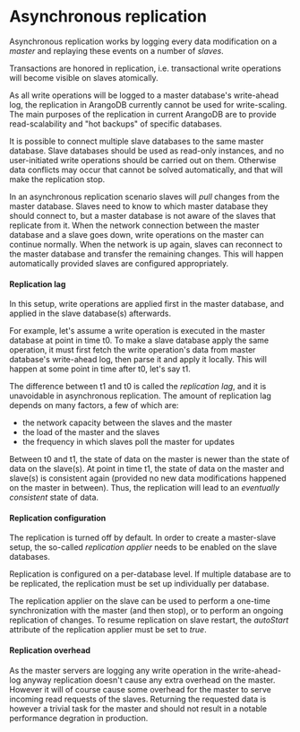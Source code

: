 Asynchronous replication
========================

Asynchronous replication works by logging every data modification on a *master* and replaying these events on a number of *slaves*.

Transactions are honored in replication, i.e. transactional write operations will 
become visible on slaves atomically.

As all write operations will be logged to a master database's write-ahead log, the 
replication in ArangoDB currently cannot be used for write-scaling. The main purposes 
of the replication in current ArangoDB are to provide read-scalability and "hot backups" 
of specific databases.

It is possible to connect multiple slave databases to the same master database. Slave
databases should be used as read-only instances, and no user-initiated write operations 
should be carried out on them. Otherwise data conflicts may occur that cannot be solved 
automatically, and that will make the replication stop.

In an asynchronous replication scenario slaves will *pull* changes 
from the master database. Slaves need to know to which master database they should 
connect to, but a master database is not aware of the slaves that replicate from it. 
When the network connection between the master database and a slave goes down, write 
operations on the master can continue normally. When the network is up again, slaves 
can reconnect to the master database and transfer the remaining changes. This will 
happen automatically provided slaves are configured appropriately.


#### Replication lag

In this setup, write operations are applied first in the master database, and applied 
in the slave database(s) afterwards. 

For example, let's assume a write operation is executed in the master database 
at point in time t0. To make a slave database apply the same operation, it must first 
fetch the write operation's data from master database's write-ahead log, then parse it and 
apply it locally. This will happen at some point in time after t0, let's say t1. 

The difference between t1 and t0 is called the *replication lag*, and it is unavoidable 
in asynchronous replication. The amount of replication lag depends on many factors, a 
few of which are:

* the network capacity between the slaves and the master
* the load of the master and the slaves
* the frequency in which slaves poll the master for updates

Between t0 and t1, the state of data on the master is newer than the state of data
on the slave(s). At point in time t1, the state of data on the master and slave(s)
is consistent again (provided no new data modifications happened on the master in
between). Thus, the replication will lead to an *eventually consistent* state of data.

#### Replication configuration

The replication is turned off by default. In order to create a master-slave setup,
the so-called *replication applier* needs to be enabled on the slave databases.

Replication is configured on a per-database level. If multiple database are to be 
replicated, the replication must be set up individually per database.

The replication applier on the slave can be used to perform a one-time synchronization
with the master (and then stop), or to perform an ongoing replication of changes. To
resume replication on slave restart, the *autoStart* attribute of the replication 
applier must be set to *true*. 

#### Replication overhead

As the master servers are logging any write operation in the write-ahead-log anyway replication doesn't cause any extra overhead on the master. However it will of course cause some overhead for the master to serve incoming read requests of the slaves. Returning the requested data is however a trivial task for the master and should not result in a notable performance degration in production.
